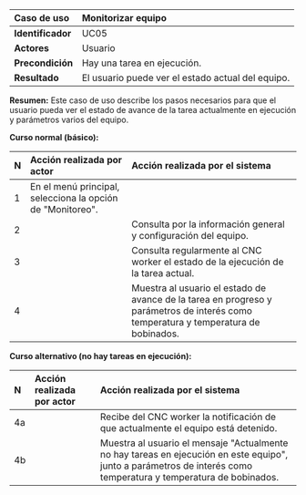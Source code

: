 | **Caso de uso**      | **Monitorizar equipo** |
| :---        | :---        |
| **Identificador**      | UC05 |
| **Actores**      | Usuario |
| **Precondición**   | Hay una tarea en ejecución. |
| **Resultado**   | El usuario puede ver el estado actual del equipo. |

**Resumen:**
Este caso de uso describe los pasos necesarios para que el usuario pueda ver el estado de avance de la tarea actualmente en ejecución y parámetros varios del equipo.

**Curso normal (básico):**

| **N**      | **Acción realizada por actor** | **Acción realizada por el sistema** |
| :---        | :---        | :---        |
| 1      | En el menú principal, selecciona la opción de "Monitoreo". |  |
| 2      |  | Consulta por la información general y configuración del equipo. |
| 3      |  | Consulta regularmente al CNC worker el estado de la ejecución de la tarea actual. |
| 4      |  | Muestra al usuario el estado de avance de la tarea en progreso y parámetros de interés como temperatura y temperatura de bobinados. |

**Curso alternativo (no hay tareas en ejecución):**

| **N**      | **Acción realizada por actor** | **Acción realizada por el sistema** |
| :---        | :---        | :---        |
| 4a      |  | Recibe del CNC worker la notificación de que actualmente el equipo está detenido. |
| 4b      |  | Muestra al usuario el mensaje "Actualmente no hay tareas en ejecución en este equipo", junto a parámetros de interés como temperatura y temperatura de bobinados. |
